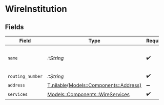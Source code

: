 # WireInstitution


## Fields

| Field                                                                    | Type                                                                     | Required                                                                 | Description                                                              | Example                                                                  |
| ------------------------------------------------------------------------ | ------------------------------------------------------------------------ | ------------------------------------------------------------------------ | ------------------------------------------------------------------------ | ------------------------------------------------------------------------ |
| `name`                                                                   | *::String*                                                               | :heavy_check_mark:                                                       | Name of the financial institution.                                       | First Citizens                                                           |
| `routing_number`                                                         | *::String*                                                               | :heavy_check_mark:                                                       | N/A                                                                      | 123456789                                                                |
| `address`                                                                | [T.nilable(Models::Components::Address)](../../models/shared/address.md) | :heavy_minus_sign:                                                       | N/A                                                                      |                                                                          |
| `services`                                                               | [Models::Components::WireServices](../../models/shared/wireservices.md)  | :heavy_check_mark:                                                       | N/A                                                                      |                                                                          |